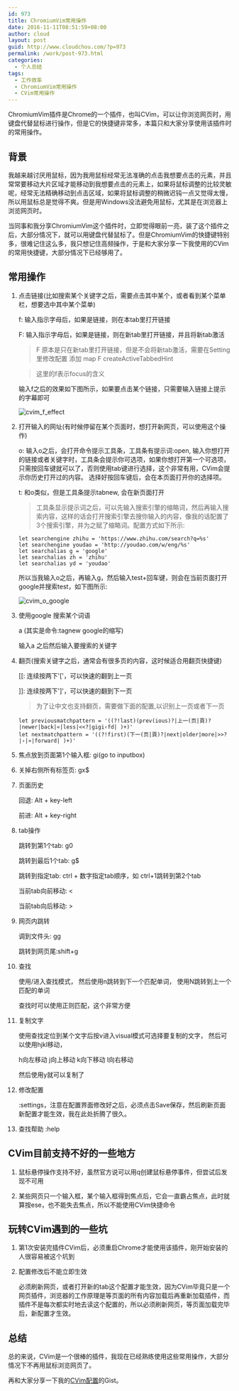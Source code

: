 ```yaml
---
id: 973
title: ChromiumVim常用操作
date: 2016-11-11T08:51:59+08:00
author: cloud
layout: post
guid: http://www.cloudchou.com/?p=973
permalink: /work/post-973.html
categories:  
  - 个人总结
tags:
  - 工作效率
  - ChromiumVim常用操作
  - CVim常用操作
---
```


ChromiumVim插件是Chrome的一个插件，也叫CVim，可以让你浏览网页时，用键盘代替鼠标进行操作，但是它的快捷键非常多，本篇只和大家分享使用该插件时的常用操作。


##  背景

我越来越讨厌用鼠标，因为我用鼠标经常无法准确的点击我想要点击的元素，并且常常要移动大片区域才能移动到我想要点击的元素上，如果将鼠标调整的比较灵敏呢，经常无法精确移动到点击区域，如果将鼠标调整的稍微迟钝一点又觉得太慢，所以用鼠标总是觉得不爽。但是用Windows没法避免用鼠标，尤其是在浏览器上浏览网页时。

当同事和我分享ChromiumVim这个插件时，立即觉得眼前一亮，装了这个插件之后，大部分情况下，就可以用键盘代替鼠标了。但是ChromiumVim的快捷键特别多，很难记住这么多，我只想记住高频操作，于是和大家分享一下我使用的CVim的常用快捷键，大部分情况下已经够用了。


## 常用操作

1.  点击链接(比如搜索某个关键字之后，需要点击其中某个，或者看到某个菜单栏，想要选中其中某个菜单)

    f: 输入指示字母后，如果是链接，则在本tab里打开链接
 
    F: 输入指示字母后，如果是链接，则在新tab里打开链接，并且将新tab激活

    > F 原本是只在新tab里打开链接，但是不会将新tab激活，需要在Setting里修改配置 添加 map F createActiveTabbedHint

    > 这里的f表示focus的含义

    输入f之后的效果如下图所示，如果要点击某个链接，只需要输入链接上提示的字幕即可

    ![cvim_f_effect](/assets/blogimgs/cvim_f_effect.png)

2.  打开输入的网址(有时候停留在某个页面时，想打开新网页，可以使用这个操作)

    o: 输入o之后，会打开命令提示工具条，工具条有提示词:open, 输入你想打开的链接或者关键字时，工具条会提示你可选项，如果你想打开第一个可选项，只需按回车键就可以了，否则使用tab键进行选择，这个非常有用，CVim会提示你历史打开过的内容。 选择好按回车键后，会在本页面打开你的选择项。

    t:  和o类似，但是工具条提示tabnew, 会在新页面打开

    > 工具条显示提示词之后，可以先输入搜索引擎的缩略词，然后再输入搜索内容，这样的话会打开搜索引擎去搜你输入的内容，像我的话配置了3个搜索引擎，并为之赋了缩略词。配置方式如下所示: 

    ```
    let searchengine zhihu = 'https://www.zhihu.com/search?q=%s'
    let searchengine youdao = 'http://youdao.com/w/eng/%s'
    let searchalias g = 'google'
    let searchalias zh = 'zhihu'
    let searchalias yd = 'youdao'
    ```

    所以当我输入o之后，再输入g，然后输入test+回车键，则会在当前页面打开google并搜索test，如下图所示:

    ![cvim_o_google](/assets/blogimgs/cvim_o_google.png)

3.  使用google 搜索某个词语 

    a (其实是命令:tagnew google的缩写)

    输入a 之后然后输入要搜索的关键字


4.  翻页(搜索关键字之后，通常会有很多页的内容，这时候适合用翻页快捷键) 

    [[:  连续按两下'['，可以快速的翻到上一页  

    ]]:  连续按两下']'，可以快速的翻到下一页  

    > 为了让中文也支持翻页，需要做下面的配置,以识别上一页或者下一页

    ```
    let previousmatchpattern = '((?!last)(prev(ious)?|上一(页|頁)?|newer|back|«|less|<<?|gigi‹fd| )+)'
    let nextmatchpattern = '((?!first)(下一(页|頁)?|next|older|more|>>?|›|»|forward| )+)'
    ```

5.  焦点放到页面第1个输入框: gi(go to inputbox)

6.  关掉右侧所有标签页: gx$

7.  页面历史
   
    回退: Alt + key-left
   
    前进: Alt + key-right

8.  tab操作
   
    跳转到第1个tab: g0   

    跳转到最后1个tab: g$

    跳转到指定tab: ctrl + 数字指定tab顺序，如 ctrl+1跳转到第2个tab

    当前tab向前移动: <

    当前tab向后移动: >

9.  网页内跳转

    调到文件头: gg 

    跳转到网页尾:shift+g 

10.  查找

     使用/进入查找模式， 然后使用n跳转到下一个匹配单词， 使用N跳转到上一个匹配的单词

     查找时可以使用正则匹配，这个非常方便

11.  复制文字

     使用查找定位到某个文字后按v进入visual模式可选择要复制的文字， 然后可以使用hjkl移动，

     h向左移动 j向上移动 k向下移动 l向右移动 

     然后使用y就可以复制了

12.  修改配置 

     :settings，注意在配置界面修改好之后，必须点击Save保存，然后刷新页面新配置才能生效，我在此处折腾了很久。

13.  查找帮助 :help

## CVim目前支持不好的一些地方

1.  鼠标悬停操作支持不好，虽然官方说可以用q创建鼠标悬停事件，但尝试后发现不可用

2.  某些网页只一个输入框，某个输入框得到焦点后，它会一直霸占焦点，此时就算按ese，也不能失去焦点，所以不能使用CVim快捷命令


## 玩转CVim遇到的一些坑

1.  第1次安装完插件CVim后，必须重启Chrome才能使用该插件，刚开始安装的人很容易被这个坑到

2.  配置修改后不能立即生效

    必须刷新网页，或者打开新的tab这个配置才能生效，因为CVim毕竟只是一个网页插件，浏览器的工作原理是等页面的所有内容加载后再重新加载插件，而插件不是每次都实时地去读这个配置的，所以必须刷新网页，等页面加载完毕后，新配置才生效。

## 总结

总的来说，CVim是一个很棒的插件，我现在已经熟练使用这些常用操作，大部分情况下不再用鼠标浏览网页了。

再和大家分享一下我的[CVim配置](https://gist.github.com/cloudchou/b280814bd87bc0013967f4fd68f38fd0)的Gist。







   ​